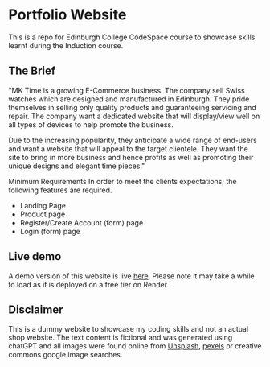 # Portfolio Website

This is a repo for Edinburgh College CodeSpace course to showcase skills learnt during the Induction course.

## The Brief

"MK Time is a growing E-Commerce business. The company sell Swiss watches which are designed and manufactured in Edinburgh. They pride themselves in selling only quality products and guaranteeing servicing and repair. The company want a dedicated website that will display/view well on all types of devices to help promote the business.

Due to the increasing popularity, they anticipate a wide range of end-users and want a website that will appeal to the target clientele. They want the site to bring in more business and hence profits as well as promoting their unique designs and elegant time pieces."

Minimum Requirements 
In order to meet the clients expectations; the following features are required.

* Landing Page
* Product page
* Register/Create Account (form) page
* Login (form) page

## Live demo

A demo version of this website is live [here](https://codespace-portfolio-gs4a.onrender.com/). Please note it may take a while to load as it is deployed on a free tier on Render.


## Disclaimer
This is a dummy website to showcase my coding skills and not an actual shop website. The text content is fictional and was generated using chatGPT and all images were found online from [Unsplash](https://help.unsplash.com/en/), [pexels](https://www.pexels.com/) or creative commons google image searches.